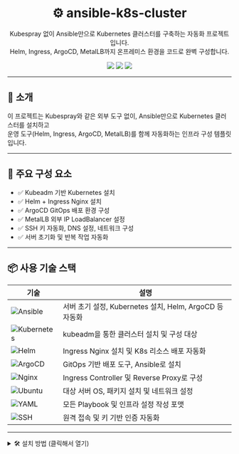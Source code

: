 <h1 align="center">⚙️ ansible-k8s-cluster</h1>

<p align="center">
  Kubespray 없이 Ansible만으로 Kubernetes 클러스터를 구축하는 자동화 프로젝트입니다.<br/>
  Helm, Ingress, ArgoCD, MetalLB까지 온프레미스 환경을 코드로 완벽 구성합니다.
</p>

<p align="center">
  <img src="https://img.shields.io/badge/ansible-automation-blue?style=flat-square"/>
  <img src="https://img.shields.io/github/license/yurimheo/ansible-k8s-cluster?style=flat-square"/>
  <img src="https://img.shields.io/github/last-commit/yurimheo/ansible-k8s-cluster?style=flat-square"/>
</p>

---

## 🚀 소개

이 프로젝트는 Kubespray와 같은 외부 도구 없이, Ansible만으로 Kubernetes 클러스터를 설치하고  
운영 도구(Helm, Ingress, ArgoCD, MetalLB)를 함께 자동화하는 인프라 구성 템플릿입니다.

---

## 🧰 주요 구성 요소

- ✅ Kubeadm 기반 Kubernetes 설치
- ✅ Helm + Ingress Nginx 설치
- ✅ ArgoCD GitOps 배포 환경 구성
- ✅ MetalLB 외부 IP LoadBalancer 설정
- ✅ SSH 키 자동화, DNS 설정, 네트워크 구성
- ✅ 서버 초기화 및 반복 작업 자동화

---

## 📦 사용 기술 스택

| 기술 | 설명 |
|------|------|
| ![Ansible](https://img.shields.io/badge/-Ansible-E0503A?logo=ansible&logoColor=white) | 서버 초기 설정, Kubernetes 설치, Helm, ArgoCD 등 자동화 |
| ![Kubernetes](https://img.shields.io/badge/-Kubernetes-326CE5?logo=kubernetes&logoColor=white) | kubeadm을 통한 클러스터 설치 및 구성 대상 |
| ![Helm](https://img.shields.io/badge/-Helm-0F1689?logo=helm&logoColor=white) | Ingress Nginx 설치 및 K8s 리소스 배포 자동화 |
| ![ArgoCD](https://img.shields.io/badge/-ArgoCD-FE7B72?logo=argo&logoColor=white) | GitOps 기반 배포 도구, Ansible로 설치 |
| ![Nginx](https://img.shields.io/badge/-Nginx-009639?logo=nginx&logoColor=white) | Ingress Controller 및 Reverse Proxy로 구성 |
| ![Ubuntu](https://img.shields.io/badge/-Ubuntu-E95420?logo=ubuntu&logoColor=white) | 대상 서버 OS, 패키지 설치 및 네트워크 설정 |
| ![YAML](https://img.shields.io/badge/-YAML-CCCCCC?logo=yaml&logoColor=black) | 모든 Playbook 및 인프라 설정 작성 포맷 |
| ![SSH](https://img.shields.io/badge/-SSH-000000?logo=openssh&logoColor=white) | 원격 접속 및 키 기반 인증 자동화 |


---

<details>
<summary>🛠️ 설치 방법 (클릭해서 열기)</summary>

```bash
# 1. 초기 서버 설정
cd ansible
ansible-playbook setup.yml

# 2. Kubernetes 클러스터 설치
cd ../k8s-cluster
ansible-playbook -i inventory site.yml

# 3. Helm + Ingress Nginx 설치
ansible-playbook -i inventory install-helm-ingress-nginx.yml

# 4. ArgoCD 설치
ansible-playbook -i inventory install_argocd.yml
</details>
